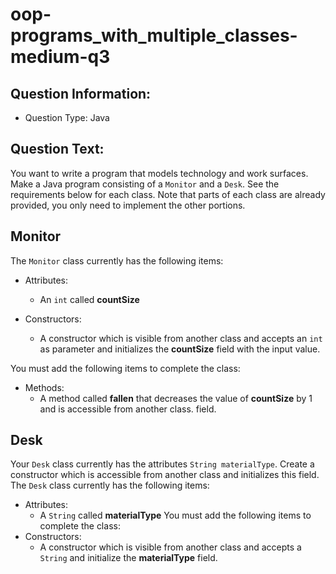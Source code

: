 # oop-programs_with_multiple_classes-medium-q3

## Question Information:

- Question Type: Java

## Question Text:

You want to write a program that models technology and work surfaces. Make a Java program consisting of a `Monitor`
and a `Desk`. See the requirements below for each class. Note that parts of each class are
already provided, you only need to implement the other portions.



## Monitor
The `Monitor` class currently has the following items:

- Attributes:
    - An `int` called **countSize**

- Constructors:
    - A constructor which is visible from another class and accepts an `int` as parameter
      and initializes the **countSize** field with the input value.

You must add the following items to complete the class:
- Methods:
    - A method called **fallen** that decreases the value of **countSize** by 1 and is accessible from another class.
      field.

## Desk

Your `Desk` class currently has the attributes `String materialType`. Create a
constructor which is accessible from another class and initializes this field.
The `Desk` class currently has the following items:
- Attributes:
    - A `String` called **materialType**
You must add the following items to complete the class:
- Constructors:
    - A constructor which is visible from another class and accepts a `String`
      and initialize the **materialType** field.